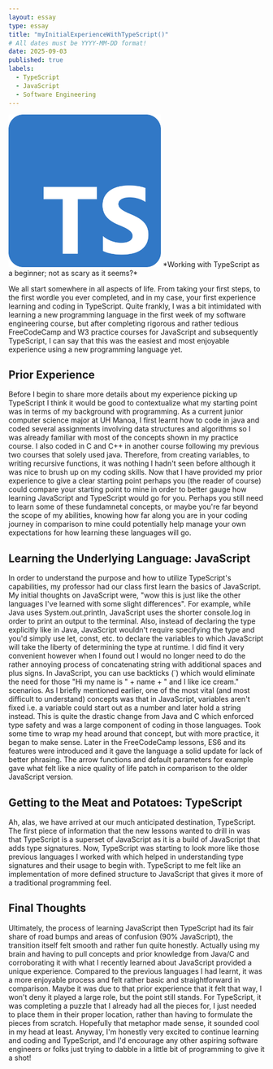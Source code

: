 ```yaml
---
layout: essay
type: essay
title: "myInitialExperienceWithTypeScript()"
# All dates must be YYYY-MM-DD format!
date: 2025-09-03
published: true
labels:
  - TypeScript
  - JavaScript
  - Software Engineering
---
```

<img width="300px" class="rounded float-start pe-4" src="../img/Typescript_logo_2020.svg.png">
*Working with TypeScript as a beginner; not as scary as it seems?*

We all start somewhere in all aspects of life. From taking your first steps, to the first wordle you ever completed, and in my case, your first experience learning and coding in TypeScript. Quite frankly, I was a bit intimidated with learning a new programming language in the first week of my software engineering course, but after completing rigorous and rather tedious FreeCodeCamp and W3 practice courses for JavaScript and subsequently TypeScript, I can say that this was the easiest and most enjoyable experience using a new programming language yet. 

## Prior Experience

Before I begin to share more details about my experience picking up TypeScript I think it would be good to contextualize what my starting point was in terms of my background with programming. As a current junior computer science major at UH Manoa, I first learnt how to code in java and coded several assignments involving data structures and algorithms so I was already familiar with most of the concepts shown in my practice course. I also coded in C and C++ in another course following my previous two courses that solely used java. Therefore, from creating variables, to writing recursive functions, it was nothing I hadn't seen before although it was nice to brush up on my coding skills. Now that I have provided my prior experience to give a clear starting point perhaps you (the reader of course) could compare your starting point to mine in order to better gauge how learning JavaScript and TypeScript would go for you. Perhaps you still need to learn some of these fundamnetal concepts, or maybe you're far beyond the scope of my abilities, knowing how far along you are in your coding journey in comparison to mine could potentially help manage your own expectations for how learning these languages will go.


## Learning the Underlying Language: JavaScript

In order to understand the purpose and how to utilize TypeScript's capabilities, my professor had our class first learn the basics of JavaScript. My initial thoughts on JavaScript were, "wow this is just like the other languages I've learned with some slight differences". For example, while Java uses System.out.println, JavaScript uses the shorter console.log in order to print an output to the terminal. Also, instead of declaring the type explicitly like in Java, JavaScript wouldn't require specifying the type and you'd simply use let, const, etc. to declare the variables to which JavaScript will take the liberty of determining the type at runtime. I did find it very convenient however when I found out I would no longer need to do the rather annoying process of concatenating string with additional spaces and plus signs. In JavaScript, you can use backticks (`) which would eliminate the need for those "Hi my name is " + name + " and I like ice cream." scenarios. As I briefly mentioned earlier, one of the most vital (and most difficult to understand) concepts was that in JavaScript, variables aren't fixed i.e. a variable could start out as a number and later hold a string instead. This is quite the drastic change from Java and C which enforced type safety and was a large component of coding in those languages. Took some time to wrap my head around that concept, but with more practice, it began to make sense. Later in the FreeCodeCamp lessons, ES6 and its features were introduced and it gave the language a solid update for lack of better phrasing. The arrow functions and default parameters for example gave what felt like a nice quality of life patch in comparison to the older JavaScript version.  



## Getting to the Meat and Potatoes: TypeScript

Ah, alas, we have arrived at our much anticipated destination, TypeScript. The first piece of information that the new lessons wanted to drill in was that TypeScript is a superset of JavaScript as it is a build of JavaScript that adds type signatures. Now, TypeScript was starting to look more like those previous languages I worked with which helped in understanding type signatures and their usage to begin with. TypeScript to me felt like an implementation of more defined structure to JavaScript that gives it more of a traditional programming feel. 



## Final Thoughts

Ultimately, the process of learning JavaScript then TypeScript had its fair share of road bumps and areas of confusion (90% JavaScript), the transition itself felt smooth and rather fun quite honestly. Actually using my brain and having to pull concepts and prior knowledge from Java/C and corroborating it with what I recently learned about JavaScript provided a unique experience. Compared to the previous languages I had learnt, it was a more enjoyable process and felt rather basic and straightforward in comparison. Maybe it was due to that prior experience that it felt that way, I won't deny it played a large role, but the point still stands. For TypeScript, it was completing a puzzle that I already had all the pieces for, I just needed to place them in their proper location, rather than having to formulate the pieces from scratch. Hopefully that metaphor made sense, it sounded cool in my head at least. Anyway, I'm honestly very excited to continue learning and coding and TypeScript, and I'd encourage any other aspiring software engineers or folks just trying to dabble in a little bit of programming to give it a shot! 
